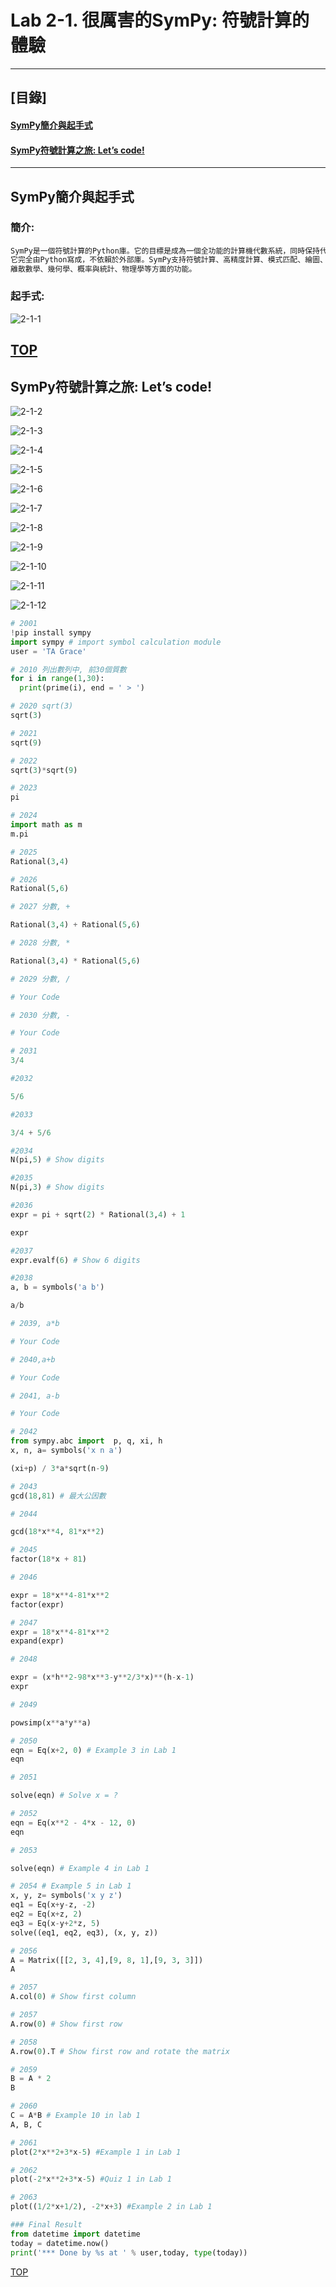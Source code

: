 # Lab 2-1. 很厲害的SymPy: 符號計算的體驗
---
## [目錄]<a name="000"/> ##

#### [SymPy簡介與起手式](#001)
#### [SymPy符號計算之旅: Let’s code!](#002)

---
<a name="001"/>

## SymPy簡介與起手式

### 簡介:
````python
SymPy是一個符號計算的Python庫。它的目標是成為一個全功能的計算機代數系統，同時保持代碼簡潔、易於理解和擴展。
它完全由Python寫成，不依賴於外部庫。SymPy支持符號計算、高精度計算、模式匹配、繪圖、解方程、微積分、組合數學、
離散數學、幾何學、概率與統計、物理學等方面的功能。
````

### 起手式:
![2-1-1](https://user-images.githubusercontent.com/89326999/206888019-842ba912-71c8-45bb-9ba0-be9bd4228c70.png)

[TOP](#000)
---
<a name="002"/>

## SymPy符號計算之旅: Let’s code!

![2-1-2](https://user-images.githubusercontent.com/89326999/206888724-a0cc9429-1c28-4e24-9164-11b32067dd6a.png)

![2-1-3](https://user-images.githubusercontent.com/89326999/206888728-7c095dfe-be23-400f-b48f-d206dc3975d8.png)

![2-1-4](https://user-images.githubusercontent.com/89326999/206888731-ef0e7a9b-4327-4a59-9ed2-1926dcee1335.png)

![2-1-5](https://user-images.githubusercontent.com/89326999/206888733-7adc4a23-2297-4d25-b5a1-3c47a5d7f08d.png)

![2-1-6](https://user-images.githubusercontent.com/89326999/206888734-b74208c0-6995-4fe8-9808-a1bc30d44103.png)

![2-1-7](https://user-images.githubusercontent.com/89326999/206888739-a7d4a987-f34c-4c8f-b5e1-ec02a56947d6.png)

![2-1-8](https://user-images.githubusercontent.com/89326999/206888745-6fd53989-dd27-4709-871d-3fcb93366666.png)

![2-1-9](https://user-images.githubusercontent.com/89326999/206888995-cbf5d2aa-e305-4422-a3ba-63591d3b740b.png)

![2-1-10](https://user-images.githubusercontent.com/89326999/206888997-b800becd-d69b-4d27-acff-a544eccbf283.png)

![2-1-11](https://user-images.githubusercontent.com/89326999/206889003-70ca8eed-0de7-425d-ba56-f6aa7c363f54.png)

![2-1-12](https://user-images.githubusercontent.com/89326999/206889011-62dfd647-ca0f-4168-97f2-dac14563eebf.png)

````python
# 2001
!pip install sympy
import sympy # import symbol calculation module
user = 'TA Grace'

# 2010 列出數列中, 前30個質數
for i in range(1,30):
  print(prime(i), end = ' > ')

# 2020 sqrt(3)
sqrt(3)

# 2021
sqrt(9)

# 2022
sqrt(3)*sqrt(9)

# 2023
pi

# 2024
import math as m
m.pi

# 2025
Rational(3,4)

# 2026
Rational(5,6)

# 2027 分數, +

Rational(3,4) + Rational(5,6)

# 2028 分數, *

Rational(3,4) * Rational(5,6)

# 2029 分數, /

# Your Code

# 2030 分數, -

# Your Code

# 2031
3/4

#2032

5/6

#2033

3/4 + 5/6

#2034
N(pi,5) # Show digits

#2035
N(pi,3) # Show digits

#2036
expr = pi + sqrt(2) * Rational(3,4) + 1

expr

#2037
expr.evalf(6) # Show 6 digits

#2038
a, b = symbols('a b')

a/b

# 2039, a*b

# Your Code

# 2040,a+b

# Your Code

# 2041, a-b

# Your Code

# 2042
from sympy.abc import  p, q, xi, h
x, n, a= symbols('x n a')

(xi+p) / 3*a*sqrt(n-9)

# 2043
gcd(18,81) # 最大公因數

# 2044

gcd(18*x**4, 81*x**2)

# 2045
factor(18*x + 81)

# 2046

expr = 18*x**4-81*x**2
factor(expr)

# 2047
expr = 18*x**4-81*x**2
expand(expr)

# 2048

expr = (x*h**2-98*x**3-y**2/3*x)**(h-x-1)
expr

# 2049

powsimp(x**a*y**a)

# 2050
eqn = Eq(x+2, 0) # Example 3 in Lab 1
eqn

# 2051

solve(eqn) # Solve x = ?

# 2052
eqn = Eq(x**2 - 4*x - 12, 0)
eqn

# 2053

solve(eqn) # Example 4 in Lab 1

# 2054 # Example 5 in Lab 1
x, y, z= symbols('x y z')
eq1 = Eq(x+y-z, -2)
eq2 = Eq(x+z, 2)
eq3 = Eq(x-y+2*z, 5) 
solve((eq1, eq2, eq3), (x, y, z))

# 2056
A = Matrix([[2, 3, 4],[9, 8, 1],[9, 3, 3]])
A

# 2057
A.col(0) # Show first column

# 2057
A.row(0) # Show first row

# 2058
A.row(0).T # Show first row and rotate the matrix

# 2059
B = A * 2
B

# 2060
C = A*B # Example 10 in lab 1
A, B, C

# 2061
plot(2*x**2+3*x-5) #Example 1 in Lab 1

# 2062
plot(-2*x**2+3*x-5) #Quiz 1 in Lab 1

# 2063
plot((1/2*x+1/2), -2*x+3) #Example 2 in Lab 1

### Final Result
from datetime import datetime
today = datetime.now()
print('*** Done by %s at ' % user,today, type(today))

````
[TOP](#000)
